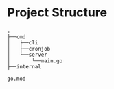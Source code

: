 # Project Structure

```text
.
├──cmd
│   ├──cli
│   ├──cronjob
│   └──server
│       └──main.go
├──internal

go.mod
```
